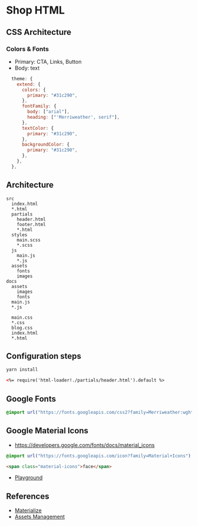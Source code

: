 # Shop HTML

## CSS Architecture

### Colors & Fonts

- Primary: CTA, Links, Button
- Body: text

```js
  theme: {
    extend: {
      colors: {
        primary: "#31c290",
      },
      fontFamily: {
        body: ["arial"],
        heading: ["'Merriweather', serif"],
      },
      textColor: {
        primary: "#31c290",
      },
      backgroundColor: {
        primary: "#31c290",
      },
    },
  },
```

## Architecture

```code
src
  index.html
  *.html
  partials
    header.html
    footer.html
    *.html
  styles
    main.scss
    *.scss
  js
    main.js
    *.js
  assets
    fonts
    images
docs
  assets
    images
    fonts
  main.js
  *.js

  main.css
  *.css
  blog.css
  index.html
  *.html
```

## Configuration steps

```bash
yarn install
```

```html
<%= require('html-loader!./partials/header.html').default %>
```

## Google Fonts

```css
@import url("https://fonts.googleapis.com/css2?family=Merriweather:wght@400;700&display=swap");
```

## Google Material Icons

- https://developers.google.com/fonts/docs/material_icons

```css
@import url("https://fonts.googleapis.com/icon?family=Material+Icons");
```

```html
<span class="material-icons">face</span>
```

- [Playground](https://mui.com/components/material-icons/)

## References

- [Materialize](https://materializecss.com/color.html)
- [Assets Management](https://webpack.js.org/guides/asset-management/#loading-fonts)
